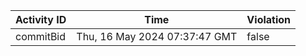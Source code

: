 | Activity ID | Time | Violation |
| --- | --- | --- |
| commitBid | Thu, 16 May 2024 07:37:47 GMT | false |